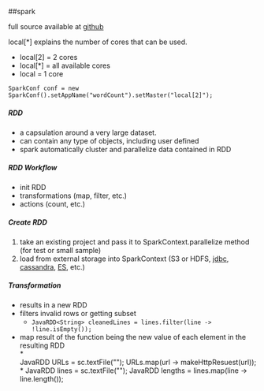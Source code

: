 ##spark 

full source available at [github](https://github.com/jleetutorial/sparkTutorial)

local[*] explains the number of cores that can be used.
* local[2] = 2 cores
* local[*] = all available cores
* local = 1 core

``SparkConf conf = new SparkConf().setAppName("wordCount").setMaster("local[2]");``

##### RDD
* a capsulation around a very large dataset.
* can contain any type of objects, including user defined
* spark automatically cluster and parallelize data contained in RDD 

##### RDD Workflow
* init RDD 
* transformations (map, filter, etc.)
* actions (count, etc.)

##### Create RDD
1. take an existing project and pass it to SparkContext.parallelize method (for test or small sample)
1. load from external storage into SparkContext (S3 or HDFS, [jdbc](https://docs.databricks.com/spark/latest/data-sources/sql-databases.html), [cassandra](http://www.datastax.com/dev/blog/kindling-an-introduction-to-spark-with-cassandra-part-1), [ES](https://www.elastic.co/guide/en/elasticsearch/hadoop/current/spark.html), etc.)

##### Transformation
* results in a new RDD
* filters invalid rows or getting subset
    * ``JavaRDD<String> cleanedLines = lines.filter(line -> !line.isEmpty());``
* map result of the function being the new value of each element in the resulting RDD    
    *     
            JavaRDD<String> URLs = sc.textFile("");
            URLs.map(url -> makeHttpResuest(url));    
    *
            JavaRDD<String> lines = sc.textFile("");
            JavaRDD<Integer> lengths = lines.map(line -> line.length());